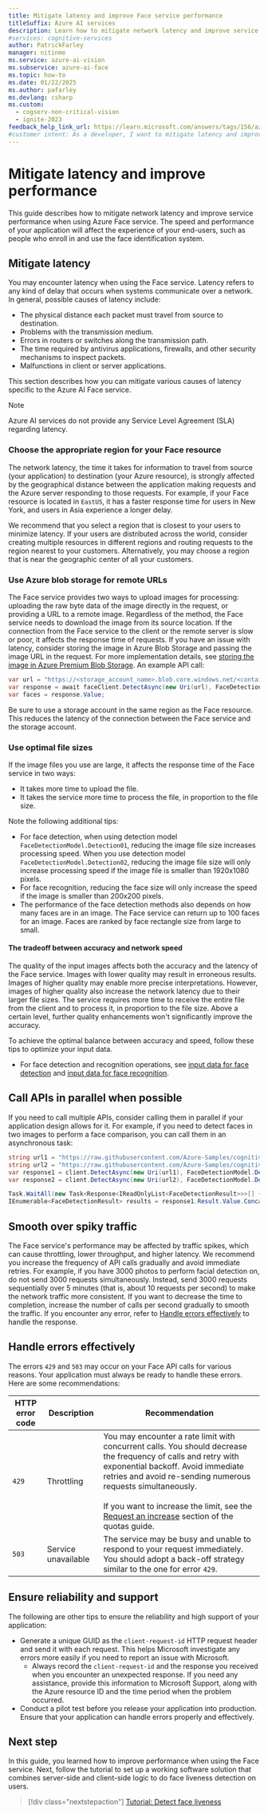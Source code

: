 ```yaml
---
title: Mitigate latency and improve Face service performance
titleSuffix: Azure AI services
description: Learn how to mitigate network latency and improve service performance when using the Azure AI Face service to enhance user experience.
#services: cognitive-services
author: PatrickFarley
manager: nitinme
ms.service: azure-ai-vision
ms.subservice: azure-ai-face
ms.topic: how-to
ms.date: 01/22/2025
ms.author: pafarley
ms.devlang: csharp
ms.custom:
  - cogserv-non-critical-vision
  - ignite-2023
feedback_help_link_url: https://learn.microsoft.com/answers/tags/156/azure-face
#customer intent: As a developer, I want to mitigate latency and improve performance when using the Face service so that my application provides a better user experience.
---
```


# Mitigate latency and improve performance

This guide describes how to mitigate network latency and improve service performance when using Azure Face service. The speed and performance of your application will affect the experience of your end-users, such as people who enroll in and use the face identification system.

## Mitigate latency

You may encounter latency when using the Face service. Latency refers to any kind of delay that occurs when systems communicate over a network. In general, possible causes of latency include:
- The physical distance each packet must travel from source to destination.
- Problems with the transmission medium.
- Errors in routers or switches along the transmission path.
- The time required by antivirus applications, firewalls, and other security mechanisms to inspect packets.
- Malfunctions in client or server applications.

This section describes how you can mitigate various causes of latency specific to the Azure AI Face service.

> [!NOTE]
> Azure AI services do not provide any Service Level Agreement (SLA) regarding latency.

### Choose the appropriate region for your Face resource

The network latency, the time it takes for information to travel from source (your application) to destination (your Azure resource), is strongly affected by the geographical distance between the application making requests and the Azure server responding to those requests. For example, if your Face resource is located in `EastUS`, it has a faster response time for users in New York, and users in Asia experience a longer delay. 

We recommend that you select a region that is closest to your users to minimize latency. If your users are distributed across the world, consider creating multiple resources in different regions and routing requests to the region nearest to your customers. Alternatively, you may choose a region that is near the geographic center of all your customers.

### Use Azure blob storage for remote URLs

The Face service provides two ways to upload images for processing: uploading the raw byte data of the image directly in the request, or providing a URL to a remote image. Regardless of the method, the Face service needs to download the image from its source location. If the connection from the Face service to the client or the remote server is slow or poor, it affects the response time of requests. If you have an issue with latency, consider storing the image in Azure Blob Storage and passing the image URL in the request. For more implementation details, see [storing the image in Azure Premium Blob Storage](/azure/storage/blobs/storage-upload-process-images?tabs=dotnet). An example API call:

``` csharp
var url = "https://<storage_account_name>.blob.core.windows.net/<container_name>/<file_name>";
var response = await faceClient.DetectAsync(new Uri(url), FaceDetectionModel.Detection03, FaceRecognitionModel.Recognition04, returnFaceId: false);
var faces = response.Value;
```

Be sure to use a storage account in the same region as the Face resource. This reduces the latency of the connection between the Face service and the storage account.

### Use optimal file sizes

If the image files you use are large, it affects the response time of the Face service in two ways:
- It takes more time to upload the file.
- It takes the service more time to process the file, in proportion to the file size.

Note the following additional tips:
- For face detection, when using detection model `FaceDetectionModel.Detection01`, reducing the image file size increases processing speed. When you use detection model `FaceDetectionModel.Detection02`, reducing the image file size will only increase processing speed if the image file is smaller than 1920x1080 pixels.
- For face recognition, reducing the face size will only increase the speed if the image is smaller than 200x200 pixels.
- The performance of the face detection methods also depends on how many faces are in an image. The Face service can return up to 100 faces for an image. Faces are ranked by face rectangle size from large to small.


#### The tradeoff between accuracy and network speed

The quality of the input images affects both the accuracy and the latency of the Face service. Images with lower quality may result in erroneous results. Images of higher quality may enable more precise interpretations. However, images of higher quality also increase the network latency due to their larger file sizes. The service requires more time to receive the entire file from the client and to process it, in proportion to the file size. Above a certain level, further quality enhancements won't significantly improve the accuracy.

To achieve the optimal balance between accuracy and speed, follow these tips to optimize your input data. 
- For face detection and recognition operations, see [input data for face detection](../concept-face-detection.md#input-requirements) and [input data for face recognition](../concept-face-recognition.md#input-requirements).


## Call APIs in parallel when possible

If you need to call multiple APIs, consider calling them in parallel if your application design allows for it. For example, if you need to detect faces in two images to perform a face comparison, you can call them in an asynchronous task:

```csharp
string url1 = "https://raw.githubusercontent.com/Azure-Samples/cognitive-services-sample-data-files/master/Face/images/detection1.jpg";
string url2 = "https://raw.githubusercontent.com/Azure-Samples/cognitive-services-sample-data-files/master/Face/images/detection2.jpg";
var response1 = client.DetectAsync(new Uri(url1), FaceDetectionModel.Detection03, FaceRecognitionModel.Recognition04, returnFaceId: false);
var response2 = client.DetectAsync(new Uri(url2), FaceDetectionModel.Detection03, FaceRecognitionModel.Recognition04, returnFaceId: false);

Task.WaitAll(new Task<Response<IReadOnlyList<FaceDetectionResult>>>[] { response1, response2 });
IEnumerable<FaceDetectionResult> results = response1.Result.Value.Concat(response2.Result.Value);
```

## Smooth over spiky traffic 

The Face service's performance may be affected by traffic spikes, which can cause throttling, lower throughput, and higher latency. We recommend you increase the frequency of API calls gradually and avoid immediate retries. For example, if you have 3000 photos to perform facial detection on, do not send 3000 requests simultaneously. Instead, send 3000 requests sequentially over 5 minutes (that is, about 10 requests per second) to make the network traffic more consistent. If you want to decrease the time to completion, increase the number of calls per second gradually to smooth the traffic. If you encounter any error, refer to [Handle errors effectively](#handle-errors-effectively) to handle the response. 

## Handle errors effectively 

The errors `429` and `503` may occur on your Face API calls for various reasons. Your application must always be ready to handle these errors. Here are some recommendations:
 
|HTTP error code  | Description |Recommendation  |
|---------|---------|---------|
|  `429`   |   Throttling    |    You may encounter a rate limit with concurrent calls. You should decrease the frequency of calls and retry with exponential backoff. Avoid immediate retries and avoid re-sending numerous requests simultaneously. </br></br>If you want to increase the limit, see the [Request an increase](../identity-quotas-limits.md#request-an-increase-to-the-default-limits) section of the quotas guide.  |
| `503` |   Service unavailable    |   The service may be busy and unable to respond to your request immediately. You should adopt a back-off strategy similar to the one for error `429`.   |

## Ensure reliability and support 

The following are other tips to ensure the reliability and high support of your application: 

- Generate a unique GUID as the `client-request-id` HTTP request header and send it with each request. This helps Microsoft investigate any errors more easily if you need to report an issue with Microsoft. 
    - Always record the `client-request-id` and the response you received when you encounter an unexpected response. If you need any assistance, provide this information to Microsoft Support, along with the Azure resource ID and the time period when the problem occurred.
- Conduct a pilot test before you release your application into production. Ensure that your application can handle errors properly and effectively. 

## Next step

In this guide, you learned how to improve performance when using the Face service. Next, follow the tutorial to set up a working software solution that combines server-side and client-side logic to do face liveness detection on users.

> [!div class="nextstepaction"]
> [Tutorial: Detect face liveness](../Tutorials/liveness.md)
